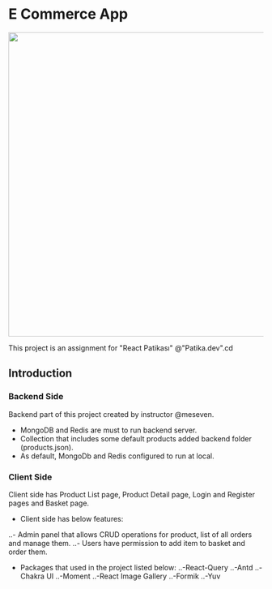 # E Commerce App

<img src="https://i.imgur.com/R8RfMs6.gif" width="600"  />

This project is an assignment for "React Patikası" @"Patika.dev".cd

## Introduction

### Backend Side

Backend part of this project created by instructor @meseven.

- MongoDB and Redis are must to run backend server.
- Collection that includes some default products added backend folder (products.json).
- As default, MongoDb and Redis configured to run at local.

### Client Side

Client side has Product List page, Product Detail page, Login and Register pages and Basket page.

- Client side has below features:

..- Admin panel that allows CRUD operations for product, list of all orders and manage them.
..- Users have permission to add item to basket and order them.

- Packages that used in the project listed below:
  ..-React-Query
  ..-Antd
  ..-Chakra UI
  ..-Moment
  ..-React Image Gallery
  ..-Formik
  ..-Yuv
